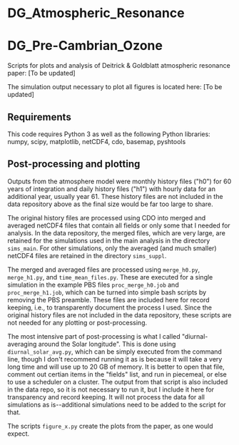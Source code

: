 
# DG_Atmospheric_Resonance
# DG_Pre-Cambrian_Ozone
Scripts for plots and analysis of Deitrick &amp; Goldblatt atmospheric resonance paper: [To be updated]

The simulation output necessary to plot all figures is located here: [To be updated]

## Requirements

This code requires Python 3 as well as the following Python libraries: numpy, scipy, matplotlib, netCDF4, cdo, basemap, pyshtools

## Post-processing and plotting

Outputs from the atmosphere model were monthly history files ("h0") for 60 years of integration and daily history files ("h1") with hourly data for an additional year, usually year 61. These history files are not included in the data repository above as the final size would be far too large to share. 

The original history files are processed using CDO into merged and averaged netCDF4 files that contain all fields or only some that I needed for analysis. In the data repository, the merged files, which are very large, are retained for the simulations used in the main analysis in the directory `sims_main`. For other simulations, only the averaged (and much smaller) netCDF4 files are retained in the directory `sims_suppl`. 

The merged and averaged files are processed using `merge_h0.py`, `merge_h1.py`, and `time_mean_files.py`. These are executed for a single simulation in the example PBS files `proc_merge_h0.job` and `proc_merge_h1.job`, which can be turned into simple bash scripts by removing the PBS preamble. These files are included here for record keeping, i.e., to transparently document the process I used. Since the original history files are not included in the data repository, these scripts are not needed for any plotting or post-processing.

The most intensive part of post-processing is what I called "diurnal-averaging around the Solar longitude". This is done using `diurnal_solar_avg.py`, which can be simply executed from the command line, though I don't recommend running it as is because it will take a very long time and will use up to 20 GB of memory. It is better to open that file, comment out certian items in the "fields" list, and run in piecemeal, or else to use a scheduler on a cluster. The output from that script is also included in the data repo, so it is not necessary to run it, but I include it here for transparency and record keeping. It will not process the data for all simulations as is--additional simulations need to be added to the script for that. 

The scripts `figure_x.py` create the plots from the paper, as one would expect.
